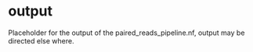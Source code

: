 # output

Placeholder for the output of the paired_reads_pipeline.nf, output may be directed else where.
